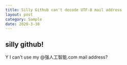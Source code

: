 ```yaml
---
title: Silly Github can't decode UTF-8 mail address
layout: post
category: Sample
date: 2020-3-30
---
```


## silly github!

Y I can't use my @强人工智能.com mail address? 